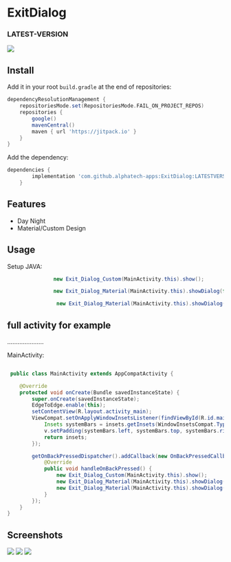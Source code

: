 
# ExitDialog
### LATEST-VERSION
[![](https://jitpack.io/v/alphatech-apps/ExitDialog.svg)](https://jitpack.io/#alphatech-apps/ExitDialog)


## Install
Add it in your root `build.gradle` at the end of repositories:
```gradle
dependencyResolutionManagement {
    repositoriesMode.set(RepositoriesMode.FAIL_ON_PROJECT_REPOS)
    repositories {
        google()
        mavenCentral()
        maven { url 'https://jitpack.io' }
    }
}
```
Add the dependency:
```gradle
dependencies {
	    implementation 'com.github.alphatech-apps:ExitDialog:LATESTVERSION'
	}
```

## Features
* Day Night
* Material/Custom Design

## Usage

[//]: # ()
[//]: # (Add view to your layout:)

[//]: # (```xml)

[//]: # ()
[//]: # ( ```)

Setup JAVA:
 ```java
                new Exit_Dialog_Custom(MainActivity.this).show();
 ```
 ```java
                new Exit_Dialog_Material(MainActivity.this).showDialog(false);
  ```
```java
                new Exit_Dialog_Material(MainActivity.this).showDialog(true);
 ```

[//]: # ()
[//]: # (or add other >>>>)

[//]: # ()
[//]: # ( ```java)

[//]: # ()
[//]: # ( ```)

[//]: # ()
[//]: # (Listeners:)

[//]: # ()
[//]: # ( ```java)

[//]: # ()
[//]: # ( ```)

[//]: # ()
[//]: # ()
[//]: # (Other Methods on Menu Preference:)

[//]: # ()
[//]: # (```java)

[//]: # ()
[//]: # (```)

[//]: # (.)

[//]: # (.)

[//]: # (.)

[//]: # (.)

[//]: # (.)

[//]: # (.)

[//]: # ()
## full activity for example
.....................

[//]: # (activity_main:)

[//]: # (```xml)

[//]: # ()
[//]: # ( ```)

MainActivity:
```java

 public class MainActivity extends AppCompatActivity {

    @Override
    protected void onCreate(Bundle savedInstanceState) {
        super.onCreate(savedInstanceState);
        EdgeToEdge.enable(this);
        setContentView(R.layout.activity_main);
        ViewCompat.setOnApplyWindowInsetsListener(findViewById(R.id.main), (v, insets) -> {
            Insets systemBars = insets.getInsets(WindowInsetsCompat.Type.systemBars());
            v.setPadding(systemBars.left, systemBars.top, systemBars.right, systemBars.bottom);
            return insets;
        });

        getOnBackPressedDispatcher().addCallback(new OnBackPressedCallback(true) {
            @Override
            public void handleOnBackPressed() {
                new Exit_Dialog_Custom(MainActivity.this).show();
                new Exit_Dialog_Material(MainActivity.this).showDialog(false);
                new Exit_Dialog_Material(MainActivity.this).showDialog(true);
            }
        });
    }
}
```

## Screenshots
![](https://github.com/alphatech-apps/ExitDialog/blob/master/Screenshots/1.png)
![](https://github.com/alphatech-apps/ExitDialog/blob/master/Screenshots/2.png)
![](https://github.com/alphatech-apps/ExitDialog/blob/master/Screenshots/3.png)
